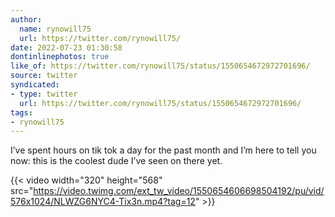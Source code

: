 ```yaml
---
author:
  name: rynowill75
  url: https://twitter.com/rynowill75/
date: 2022-07-23 01:30:58
dontinlinephotos: true
like_of: https://twitter.com/rynowill75/status/1550654672972701696/
source: twitter
syndicated:
- type: twitter
  url: https://twitter.com/rynowill75/status/1550654672972701696/
tags:
- rynowill75
---
```


I’ve spent hours on tik tok a day for the past month and I’m here to tell you now: this is the coolest dude I’ve seen on there yet. 

{{< video width="320" height="568" src="https://video.twimg.com/ext_tw_video/1550654606698504192/pu/vid/576x1024/NLWZG6NYC4-Tix3n.mp4?tag=12" >}}